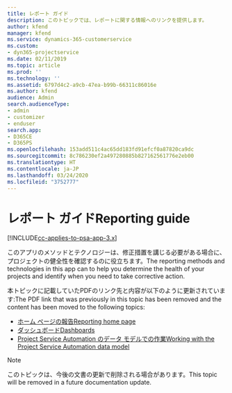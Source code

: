 ```yaml
---
title: レポート ガイド
description: このトピックでは、レポートに関する情報へのリンクを提供します。
author: kfend
manager: kfend
ms.service: dynamics-365-customerservice
ms.custom:
- dyn365-projectservice
ms.date: 02/11/2019
ms.topic: article
ms.prod: ''
ms.technology: ''
ms.assetid: 6797d4c2-a9cb-47ea-b99b-66311c86016e
ms.author: kfend
audience: Admin
search.audienceType:
- admin
- customizer
- enduser
search.app:
- D365CE
- D365PS
ms.openlocfilehash: 153add511c4ac65dd183fd91efcf0a87820ca9dc
ms.sourcegitcommit: 8c786230ef2a497280885b827162561776e2eb00
ms.translationtype: HT
ms.contentlocale: ja-JP
ms.lasthandoff: 03/24/2020
ms.locfileid: "3752777"
---
```

# <a name="reporting-guide"></a><span data-ttu-id="31206-103">レポート ガイド</span><span class="sxs-lookup"><span data-stu-id="31206-103">Reporting guide</span></span>

[!INCLUDE[cc-applies-to-psa-app-3.x](../../includes/cc-applies-to-psa-app-3x.md)]

<span data-ttu-id="31206-104">このアプリのメソッドとテクノロジーは、修正措置を講じる必要がある場合に、プロジェクトの健全性を確認するのに役立ちます。</span><span class="sxs-lookup"><span data-stu-id="31206-104">The reporting methods and technologies in this app can to help you determine the health of your projects and identify when you need to take corrective action.</span></span> 

<span data-ttu-id="31206-105">本トピックに記載していたPDFのリンク先と内容が以下のように更新されています:</span><span class="sxs-lookup"><span data-stu-id="31206-105">The PDF link that was previously in this topic has been removed and the content has been moved to the following topics:</span></span>

- [<span data-ttu-id="31206-106">ホーム ページの報告</span><span class="sxs-lookup"><span data-stu-id="31206-106">Reporting home page</span></span>](../reports-reporting-dynamics-365-project-service.md)
- [<span data-ttu-id="31206-107">ダッシュボード</span><span class="sxs-lookup"><span data-stu-id="31206-107">Dashboards</span></span>](../reports-dashboards.md)
- [<span data-ttu-id="31206-108">Project Service Automation のデータ モデルでの作業</span><span class="sxs-lookup"><span data-stu-id="31206-108">Working with the Project Service Automation data model</span></span>](../reports-working-project-service-data-model.md)

> [!NOTE]
> <span data-ttu-id="31206-109">このトピックは、今後の文書の更新で削除される場合があります。</span><span class="sxs-lookup"><span data-stu-id="31206-109">This topic will be removed in a future documentation update.</span></span> 
